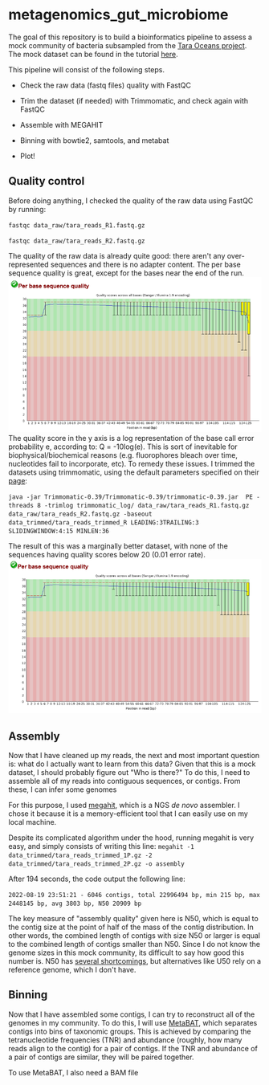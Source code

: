 # metagenomics_gut_microbiome

The goal of this repository is to build a bioinformatics pipeline to assess a mock community of bacteria subsampled from the [Tara Oceans project](http://ocean-microbiome.embl.de/companion.html). The mock dataset can be found in the tutorial [here](https://www.hadriengourle.com/tutorials/meta_assembly/).

This pipeline will consist of the following steps.

- Check the raw data (fastq files) quality with FastQC


- Trim the dataset (if needed) with Trimmomatic, and check again with FastQC
- Assemble with MEGAHIT
- Binning with bowtie2, samtools, and metabat
- Plot!

## Quality control

Before doing anything, I checked the quality of the raw data using FastQC by running:

`fastqc data_raw/tara_reads_R1.fastq.gz`

`fastqc data_raw/tara_reads_R2.fastq.gz`

The quality of the raw data is already quite good: there aren't any over-represented sequences and there is no adapter content. The per base sequence quality is great, except for the bases near the end of the run. ![tara_reads_R1](tara_reads_R1.PNG) The quality score in the y axis is a log representation of the base call error probability e, according to: Q = -10log(e). This is sort of inevitable for biophysical/biochemical reasons (e.g. fluorophores bleach over time, nucleotides fail to incorporate, etc). To remedy these issues. I trimmed the datasets using trimmomatic, using the default parameters specified on their [page](http://www.usadellab.org/cms/?page=trimmomatic):

  `java -jar Trimmomatic-0.39/Trimmomatic-0.39/trimmomatic-0.39.jar  PE -threads 8 -trimlog trimmomatic_log/ data_raw/tara_reads_R1.fastq.gz data_raw/tara_reads_R2.fastq.gz -baseout data_trimmed/tara_reads_trimmed_R LEADING:3TRAILING:3 SLIDINGWINDOW:4:15 MINLEN:36`
  
The result of this was a marginally better dataset, with none of the sequences having quality scores below 20 (0.01 error rate).
![tara_reads_R1_trimmed](tara_reads_R1_trimmed.PNG)

## Assembly

Now that I have cleaned up my reads, the next and most important question is: what do I actually want to learn from this data? Given that this is a mock dataset, I should probably figure out "Who is there?" To do this, I need to assemble all of my reads into contiguous sequences, or contigs. From these, I can infer some genomes

For this purpose, I used [megahit](https://academic.oup.com/bioinformatics/article/31/10/1674/177884?login=false), which is a NGS *de novo* assembler. I chose it because it is a memory-efficient tool that I can easily use on my local machine.

Despite its complicated algorithm under the hood, running megahit is very easy, and simply consists of writing this line:
`megahit -1 data_trimmed/tara_reads_trimmed_1P.gz -2 data_trimmed/tara_reads_trimmed_2P.gz -o assembly`

After 194 seconds, the code output the following line:

`2022-08-19 23:51:21 - 6046 contigs, total 22996494 bp, min 215 bp, max 2448145 bp, avg 3803 bp, N50 20909 bp`

The key measure of "assembly quality" given here is N50, which is equal to the contig size at the point of half of the mass of the contig distribution. In other words, the combined length of contigs with size N50 or larger is equal to the combined length of contigs smaller than N50. Since I do not know the genome sizes in this mock community, its difficult to say how good this number is. N50 has [several shortcomings](https://www.ncbi.nlm.nih.gov/pmc/articles/PMC5783553/), but alternatives like U50 rely on a reference genome, which I don't have.

## Binning

Now that I have assembled some contigs, I can try to reconstruct all of the genomes in my community. To do this, I will use [MetaBAT](https://bitbucket.org/berkeleylab/metabat/src/master/), which separates contigs into bins of taxonomic groups. This is achieved by comparing the tetranucleotide frequencies (TNR) and abundance (roughly, how many reads align to the contig) for a pair of contigs. If the TNR and abundance of a pair of contigs are similar, they will be paired together.

To use MetaBAT, I also need a BAM file 


